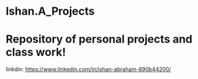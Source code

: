 # Ishan.A_Projects
# Repository of personal projects and class work!

linkdin: https://www.linkedin.com/in/ishan-abraham-890b44200/ 


